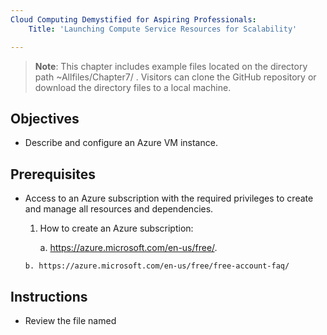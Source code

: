 ```yaml
---
Cloud Computing Demystified for Aspiring Professionals:
    Title: 'Launching Compute Service Resources for Scalability'

---
```


>**Note**: This chapter includes example files located on the directory path ~Allfiles/Chapter7/ . Visitors can clone the GitHub repository or download the directory files to a local machine.

## Objectives

-	Describe and configure an Azure VM instance.


## Prerequisites

- Access to an Azure subscription with the required privileges to create and manage all resources and dependencies.

    1. How to create an Azure subscription:

	    a. https://azure.microsoft.com/en-us/free/.

      b. https://azure.microsoft.com/en-us/free/free-account-faq/

## Instructions
- Review the file named 

